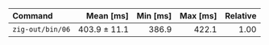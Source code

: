 | Command | Mean [ms] | Min [ms] | Max [ms] | Relative |
|:---|---:|---:|---:|---:|
| `zig-out/bin/06` | 403.9 ± 11.1 | 386.9 | 422.1 | 1.00 |
